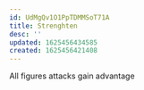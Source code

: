 ```yaml
---
id: UdMgQv1O1PpTDMMSoT71A
title: Strenghten
desc: ''
updated: 1625456434585
created: 1625456421408
---
```


All figures attacks gain advantage
